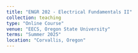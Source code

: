 ```yaml
---
title: "ENGR 202 - Electrical Fundamentals II"
collection: teaching
type: "Online Course"
venue: "EECS, Oregon State University"
terms: "Summer 2025"
location: "Corvallis, Oregon"
---
```

